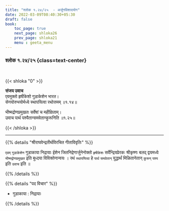 ```yaml
---
title: "श्लोक १.२४/२५  - अर्जुनविशादयोग"
date: 2022-03-09T08:40:30+05:30
draft: false
book:
    toc_page: true
    next_page: shloka26
    prev_page: shloka21
    menu : geeta_menu
---
```



### श्लोक १.२४/२५ {class=text-center}

<br/>

{{< shloka  "0"  >}}

**संजय उवाच**  
एवमुक्तो हृषीकेशो गुडाकेशेन भारत।  
सेनयोरुभयोर्मध्ये स्थापयित्वा रथोत्तमम्  ॥१.१४॥


भीष्मद्रोणप्रमुखतः सर्वेषां च महीक्षिताम्।  
उवाच पार्थ पश्यैतान्समवेतान्कुरूनिति  ॥१.२५॥

{{< /shloka >}}

---

{{% details "श्रीराघवेन्द्रतीर्थविरचित गीताविवृतिः" %}}

`एवम्`  `गुडाकेशेन`  गुडाकाया निद्रायाः ईशेन जितनिद्रेणार्जुनेनोक्तो  `हृषीकेशः` सर्वेन्द्रियप्रेरकः श्रीकृष्णः बलद् द्वयमध्ये  `भीष्मद्रोणप्रमुखत` इति बुध्दया विविक्तेनान्वयः  ।
रथं `स्थापयित्वा` हे  `पार्थ` `समवेतान्` युद्धार्थं मिळितानेतान् `कुरून्` `पश्य` इति `उवाच` इति ॥

{{% /details %}}



{{% details "पद विचार" %}}

- गुडाकाया : निद्रायाः

{{% /details %}}